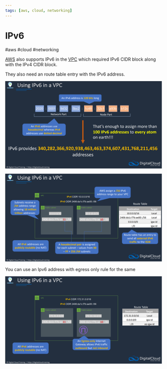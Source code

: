 ```yaml
---
tags: [aws, cloud, networking]
---
```

# IPv6
#aws #cloud #networking 

[AWS](Cloud%20Computing/AWS/AWS.md) also supports IPv6 in the [VPC](Cloud%20Computing/AWS/Networking/VPC.md) which required IPv6 CIDR block along with the IPv4 CIDR block.  

They also need an route table entry with the IPv6 address.

![](Attachments/Pasted%20image%2020230305185014.png)

![](Attachments/Pasted%20image%2020230305185117.png)


You can use an Ipv6 address with egress only rule for the same 

![](Attachments/Pasted%20image%2020230305185158.png)
